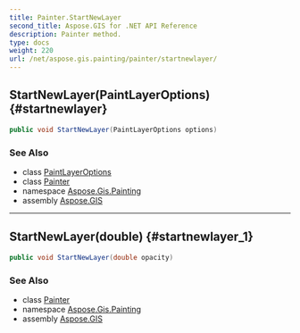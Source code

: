 ```yaml
---
title: Painter.StartNewLayer
second_title: Aspose.GIS for .NET API Reference
description: Painter method. 
type: docs
weight: 220
url: /net/aspose.gis.painting/painter/startnewlayer/
---
```

## StartNewLayer(PaintLayerOptions) {#startnewlayer}

```csharp
public void StartNewLayer(PaintLayerOptions options)
```

### See Also

* class [PaintLayerOptions](../../paintlayeroptions/)
* class [Painter](../)
* namespace [Aspose.Gis.Painting](../../painter/)
* assembly [Aspose.GIS](../../../)

---

## StartNewLayer(double) {#startnewlayer_1}

```csharp
public void StartNewLayer(double opacity)
```

### See Also

* class [Painter](../)
* namespace [Aspose.Gis.Painting](../../painter/)
* assembly [Aspose.GIS](../../../)


